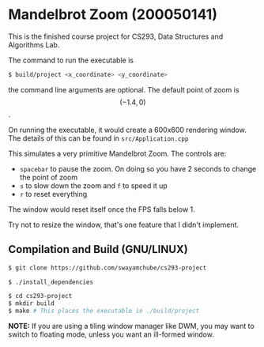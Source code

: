 # Mandelbrot Zoom (200050141)

This is the finished course project for CS293, Data Structures and Algorithms Lab.

The command to run the executable is 
```bash
$ build/project <x_coordinate> <y_coordinate>
``` 
the command line arguments are optional. The default point of zoom is $$(-1.4, 0)$$.

On running the executable, it would create a 600x600 rendering window. The details of this can be found in `src/Application.cpp`

This simulates a very primitive Mandelbrot Zoom. The controls are:
- `spacebar` to pause the zoom. On doing so you have 2 seconds to change the point of zoom
- `s` to slow down the zoom and `f` to speed it up
- `r` to reset everything

The window would reset itself once the FPS falls below 1.

Try not to resize the window, that's one feature that I didn't implement.

## Compilation and Build (GNU/LINUX)
```bash
$ git clone https://github.com/swayamchube/cs293-project
```
```bash
$ ./install_dependencies
```
```bash
$ cd cs293-project
$ mkdir build
$ make # This places the executable in ./build/project
```

**NOTE:** If you are using a tiling window manager like DWM, you may want to switch to floating mode, unless you want an ill-formed window.
